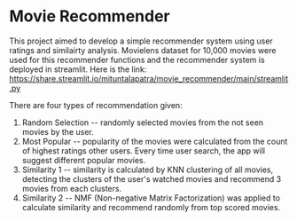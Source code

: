 # Movie Recommender
This project aimed to develop a simple recommender system using user ratings and similairty analysis. Movielens dataset for 10,000 movies were used for this recommender functions and the recommender system is deployed in streamlit. 
Here is the link: https://share.streamlit.io/mituntalapatra/movie_recommender/main/streamlit.py

There are four types of recommendation given:
1. Random Selection -- randomly selected movies from the not seen movies by the user.
2. Most Popular -- popularity of the movies were calculated from the count of highest ratings other users. Every time user search, the app will suggest different popular movies.
3. Similarity 1 -- similarity is calculated by KNN clustering of all movies, detecting the clusters of the user's watched movies and recommend 3 movies from each clusters.
4. Similarity 2 -- NMF (Non-negative Matrix Factorization) was applied to calculate similarity and recommend randomly from top scored movies.
